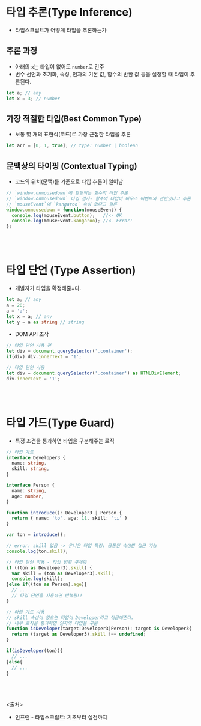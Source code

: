 # 타입 추론(Type Inference)
- 타입스크립트가 어떻게 타입을 추론하는가

## 추론 과정
- 아래의 `x`는 타입이 없어도 `number`로 간주
- 변수 선언과 초기화, 속성, 인자의 기본 값, 함수의 반환 값 등을 설정할 때 타입이 추론된다.
```ts
let a; // any
let x = 3; // number
```

## 가장 적절한 타입(Best Common Type)
- 보통 몇 개의 표현식(코드)로 가장 근접한 타입을 추론
```ts
let arr = [0, 1, true]; // type: number | boolean
```

## 문맥상의 타이핑 (Contextual Typing)
- 코드의 위치(문맥)를 기준으로 타입 추론이 일어남

```ts
// `window.onmousedown`에 할당되는 함수의 타입 추론
// `window.onmousedown` 타입 검사- 함수의 타입이 마우스 이벤트와 관련있다고 추론
// `mouseEvent`에 `kangaroo` 속성 없다고 결론
window.onmousedown = function(mouseEvent) {
  console.log(mouseEvent.button);   //<- OK
  console.log(mouseEvent.kangaroo); //<- Error!
};
```

<br><br>

# 타입 단언 (Type Assertion)
- 개발자가 타입을 확정해줁=다.
```ts
let a; // any
a = 20;
a = 'a';
let x = a; // any   
let y = a as string // string
```

- DOM API 조작
```ts
// 타입 단언 사용 전
let div = document.querySelector('.container');
if(div) div.innerText = '1';

// 타입 단언 사용
let div = document.querySelector('.container') as HTMLDivElement;
div.innerText = '1';
```
<br><br>

# 타입 가드(Type Guard)
- 특정 조건을 통과하면 타입을 구분해주는 로직
```ts
// 타입 가드
interface Developer3 {
  name: string,
  skill: string,
}

interface Person {
  name: string,
  age: number,
}

function introduce(): Developer3 | Person {
  return { name: 'to', age: 11, skill: 'ti' }
}

var ton = introduce();

// error: skill 없음 -> 유니온 타입 특징: 공통된 속성만 접근 가능
console.log(ton.skill);

// 타입 단언 적용 - 타입 범위 구체화
if ((ton as Developer3).skill) {
  var skill = (ton as Developer3).skill;
  console.log(skill);
}else if((ton as Person).age){
  // ...
  // 타입 단언을 사용하면 반복됨!!
}

// 타입 가드 사용
// skill 속성이 있으면 타입이 Developer라고 취급해준다.
// 내부 로직을 통과하면 인자의 타입을 구분
function isDeveloper(target:Developer3|Person): target is Developer3{
  return (target as Developer3).skill !== undefined;
}

if(isDeveloper(ton)){
  // ...
}else{
  // ...
}
```


<br><br><br>
<출처>
- 인프런 - 타입스크립트: 기초부터 실전까지
